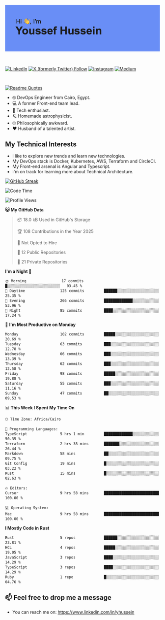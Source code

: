 [![Youssef's GitHub Banner](./assets/youssef-hussein.png)](https://github.com/yorki404)

</br>

[![LinkedIn](https://img.shields.io/badge/linkedin-%230077B5.svg?style=for-the-badge&logo=linkedin&logoColor=white)](https://www.linkedin.com/in/yhussein/)
[![X (formerly Twitter) Follow](https://img.shields.io/twitter/follow/devqikHQ?style=for-the-badge&logo=X&logoColor=White&labelColor=White)](https://twitter.com/devqikHQ)
[![Instagram](https://img.shields.io/badge/devqik-E4405F?style=for-the-badge&logo=Instagram&logoColor=white)](https://instagram.com/devqik)
[![Medium](https://img.shields.io/badge/Medium-12100E?style=for-the-badge&logo=medium&logoColor=white)](https://medium.com/@devqik)

</br>

[![Readme Quotes](https://quotes-github-readme.vercel.app/api?type=horizontal&theme=dark)](https://github.com/piyushsuthar/github-readme-quotes)

- :nerd_face: DevOps Engineer from Cairo, Egypt.
- :computer: A former Front-end team lead.
- :satellite: Tech enthusiast.
- :ringed_planet: Homemade astrophysicist.
- :roll_eyes: Philosophically awkward.
- :heart: Husband of a talented artist.

## My Technical Interests

- I like to explore new trends and learn new technologies.
- My DevOps stack is Docker, Kubernetes, AWS, Terraform and CircleCI.
- My Front-end arsenal is Angular and Typescript.
- I'm on track for learning more about Technical Architecture.

[![GitHub Streak](https://streak-stats.demolab.com/?user=devqik&theme=dark)](https://git.io/streak-stats)

<!--START_SECTION:waka-->
![Code Time](http://img.shields.io/badge/Code%20Time-911%20hrs%2018%20mins-blue)

![Profile Views](http://img.shields.io/badge/Profile%20Views-0-blue)

**🐱 My GitHub Data** 

> 📦 18.0 kB Used in GitHub's Storage 
 > 
> 🏆 108 Contributions in the Year 2025
 > 
> 🚫 Not Opted to Hire
 > 
> 📜 12 Public Repositories 
 > 
> 🔑 21 Private Repositories 
 > 
**I'm a Night 🦉** 

```text
🌞 Morning                17 commits          █░░░░░░░░░░░░░░░░░░░░░░░░   03.45 % 
🌆 Daytime                125 commits         ██████░░░░░░░░░░░░░░░░░░░   25.35 % 
🌃 Evening                266 commits         █████████████░░░░░░░░░░░░   53.96 % 
🌙 Night                  85 commits          ████░░░░░░░░░░░░░░░░░░░░░   17.24 % 
```
📅 **I'm Most Productive on Monday** 

```text
Monday                   102 commits         █████░░░░░░░░░░░░░░░░░░░░   20.69 % 
Tuesday                  63 commits          ███░░░░░░░░░░░░░░░░░░░░░░   12.78 % 
Wednesday                66 commits          ███░░░░░░░░░░░░░░░░░░░░░░   13.39 % 
Thursday                 62 commits          ███░░░░░░░░░░░░░░░░░░░░░░   12.58 % 
Friday                   98 commits          █████░░░░░░░░░░░░░░░░░░░░   19.88 % 
Saturday                 55 commits          ███░░░░░░░░░░░░░░░░░░░░░░   11.16 % 
Sunday                   47 commits          ██░░░░░░░░░░░░░░░░░░░░░░░   09.53 % 
```


📊 **This Week I Spent My Time On** 

```text
🕑︎ Time Zone: Africa/Cairo

💬 Programming Languages: 
TypeScript               5 hrs 1 min         █████████████░░░░░░░░░░░░   50.35 % 
Terraform                2 hrs 38 mins       ███████░░░░░░░░░░░░░░░░░░   26.44 % 
Markdown                 58 mins             ██░░░░░░░░░░░░░░░░░░░░░░░   09.75 % 
Git Config               19 mins             █░░░░░░░░░░░░░░░░░░░░░░░░   03.22 % 
Rust                     15 mins             █░░░░░░░░░░░░░░░░░░░░░░░░   02.63 % 

🔥 Editors: 
Cursor                   9 hrs 58 mins       █████████████████████████   100.00 % 

💻 Operating System: 
Mac                      9 hrs 58 mins       █████████████████████████   100.00 % 
```

**I Mostly Code in Rust** 

```text
Rust                     5 repos             ██████░░░░░░░░░░░░░░░░░░░   23.81 % 
HCL                      4 repos             █████░░░░░░░░░░░░░░░░░░░░   19.05 % 
JavaScript               3 repos             ████░░░░░░░░░░░░░░░░░░░░░   14.29 % 
TypeScript               3 repos             ████░░░░░░░░░░░░░░░░░░░░░   14.29 % 
Ruby                     1 repo              █░░░░░░░░░░░░░░░░░░░░░░░░   04.76 % 
```




<!--END_SECTION:waka-->

## 📫 Feel free to drop me a message
- You can reach me on: https://www.linkedin.com/in/yhussein
